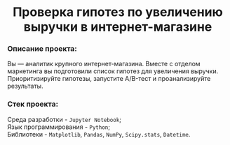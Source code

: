 <h1 align="center"> Проверка гипотез по увеличению выручки в интернет-магазине </h1>

<h3>Описание проекта:</h3> 

Вы — аналитик крупного интернет-магазина. Вместе с отделом маркетинга вы подготовили список гипотез для увеличения выручки. Приоритизируйте гипотезы, запустите A/B-тест и проанализируйте результаты.

<h3>Стек проекта:</h3>

Среда разработки - `Jupyter Notebook`; <br>
Язык программирования - `Python`; <br>
Библиотеки - `Matplotlib`, `Pandas`, `NumPy`, `Scipy.stats`, `Datetime`. <br>
